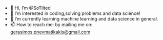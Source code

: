 - 👋 Hi, I’m @SoTilted
- 👀 I’m interested in coding,solving problems and data science!
- 🌱 I’m currently learning machine learning and data science in general.
- 📫 How to reach me: by mailing me on: gerasimos.pnevmatikakis@gmail.com

<!---
SoTilted/SoTilted is a ✨ special ✨ repository because its `README.md` (this file) appears on your GitHub profile.
You can click the Preview link to take a look at your changes.
--->
